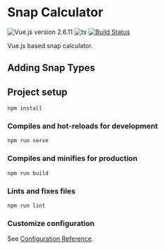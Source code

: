 # Snap Calculator
![Vue.js version 2.6.11](https://img.shields.io/badge/Vue.js-2.6.11-green.svg)
![ts](https://flat.badgen.net/badge/-/TypeScript?icon=typescript&label&labelColor=blue&color=555555)
[![Build Status](https://www.travis-ci.com/hickmanz/snap_calculator.svg?branch=main)](https://www.travis-ci.com/hickmanz/snap_calculator)

Vue.js based snap calculator. 

## Adding Snap Types



## Project setup
```
npm install
```

### Compiles and hot-reloads for development
```
npm run serve
```

### Compiles and minifies for production
```
npm run build
```

### Lints and fixes files
```
npm run lint
```

### Customize configuration
See [Configuration Reference](https://cli.vuejs.org/config/).
